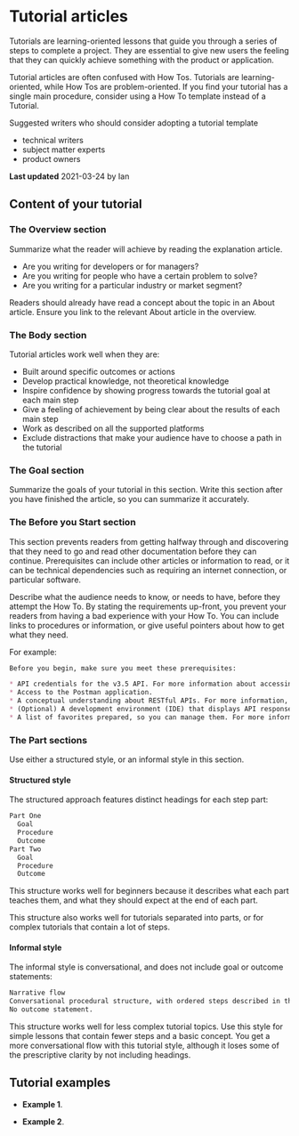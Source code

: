 # Tutorial articles

Tutorials are learning-oriented lessons that guide you through a series of steps to complete a project.
They are essential to give new users the feeling that they can quickly achieve something with the product or application.

Tutorial articles are often confused with How Tos. Tutorials are learning-oriented, while How Tos are problem-oriented.
If you find your tutorial has a single main procedure, consider using a How To template instead of a Tutorial.

Suggested writers who should consider adopting a tutorial template
- technical writers
- subject matter experts
- product owners

**Last updated** 2021-03-24 by Ian

## Content of your tutorial

### The Overview section

Summarize what the reader will achieve by reading the explanation article.

* Are you writing for developers or for managers?
* Are you writing for people who have a certain problem to solve?
* Are you writing for a particular industry or market segment?

Readers should already have read a concept about the topic in an About article.
Ensure you link to the relevant About article in the overview.

### The Body section

Tutorial articles work well when they are:

* Built around specific outcomes or actions
* Develop practical knowledge, not theoretical knowledge
* Inspire confidence by showing progress towards the tutorial goal at each main step
* Give a feeling of achievement by being clear about the results of each main step
* Work as described on all the supported platforms
* Exclude distractions that make your audience have to choose a path in the tutorial

### The Goal section

Summarize the goals of your tutorial in this section.
Write this section after you have finished the article, so you can summarize it accurately.

### The Before you Start section

This section prevents readers from getting halfway through and discovering that they need to go and read other documentation before they can continue.
Prerequisites can include other articles or information to read, or it can be technical dependencies such as requiring an internet connection, or particular software.

Describe what the audience needs to know, or needs to have, before they attempt the How To.
By stating the requirements up-front, you prevent your readers from having a bad experience with your How To.
You can include links to procedures or information, or give useful pointers about how to get what they need.

For example:

```markdown
Before you begin, make sure you meet these prerequisites:

* API credentials for the v3.5 API. For more information about accessing your API credentials, see http://example.com/access_your_api_credentials.
* Access to the Postman application.
* A conceptual understanding about RESTful APIs. For more information, see http://example.com/restful_apis.
* (Optional) A development environment (IDE) that displays API responses formatted for readability.
* A list of favorites prepared, so you can manage them. For more information about favorites lists, see http://example.com/favorite_lists.

```

### The Part sections

Use either a structured style, or an informal style in this section.

#### Structured style

The structured approach features distinct headings for each step part:

```markdown
Part One
  Goal
  Procedure
  Outcome
Part Two
  Goal
  Procedure
  Outcome
```

This structure works well for beginners because it describes what each part teaches them, and what they should expect at the end of each part.

This structure also works well for tutorials separated into parts, or for complex tutorials that contain a lot of steps.

#### Informal style

The informal style is conversational, and does not include goal or outcome statements:

```markdown
Narrative flow
Conversational procedural structure, with ordered steps described in the body.
No outcome statement.
```

This structure works well for less complex tutorial topics.
Use this style for simple lessons that contain fewer steps and a basic concept.
You get a more conversational flow with this tutorial style, although it loses some of the prescriptive clarity by not including headings.

## Tutorial examples

* **Example 1**.

* **Example 2**.
